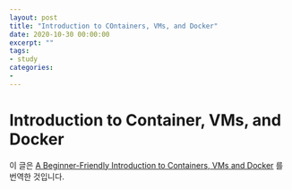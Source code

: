 ```yaml
---
layout: post
title: "Introduction to COntainers, VMs, and Docker"
date: 2020-10-30 00:00:00
excerpt: ""
tags:
- study
categories:
-
---
```



# Introduction to Container, VMs, and Docker

이 글은 [A Beginner-Friendly Introduction to Containers, VMs and Docker](#https://medium.com/free-code-camp/a-beginner-friendly-introduction-to-containers-vms-and-docker-79a9e3e119b) 를 번역한 것입니다.
